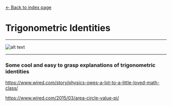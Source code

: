 [<- Back to index page](https://cpawley.github.io/HHG2-MSP-Physics/)
# Trigonometric Identities

---



![alt text](https://github.com/cpawley/HHG2-MSP-Physics/blob/Floris-Images/7.png?raw=true)

---


### Some cool and easy to grasp explanations of trigonometric identities


https://www.wired.com/story/physics-owes-a-lot-to-a-little-loved-math-class/

https://www.wired.com/2015/03/area-circle-value-pi/
